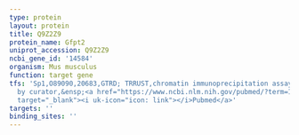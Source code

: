 ```yaml
---
type: protein
layout: protein
title: Q9Z2Z9
protein_name: Gfpt2
uniprot_accession: Q9Z2Z9
ncbi_gene_id: '14584'
organism: Mus musculus
function: target gene
tfs: 'Sp1,O89090,20683,GTRD; TRRUST,chromatin immunoprecipitation assay; inferred
  by curator,&ensp;<a href="https://www.ncbi.nlm.nih.gov/pubmed/?term=11167021%5Buid%5D"
  target="_blank"><i uk-icon="icon: link"></i>Pubmed</a>'
targets: ''
binding_sites: ''
---
```

